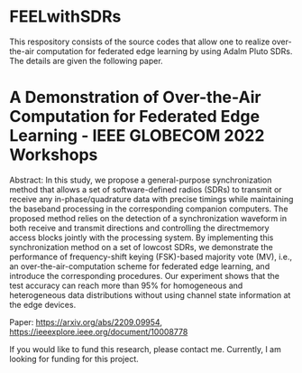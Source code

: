 # FEELwithSDRs
This respository consists of the source codes that allow one to realize over-the-air computation for federated edge learning by using Adalm Pluto SDRs. The details are given the following paper.

# A Demonstration of Over-the-Air Computation for Federated Edge Learning - IEEE GLOBECOM 2022 Workshops
Abstract:
In this study, we propose a general-purpose synchronization method that allows a set of software-defined radios (SDRs) to transmit or receive any in-phase/quadrature data with precise timings while maintaining the baseband processing in the corresponding companion computers. The proposed method relies on the detection of a synchronization waveform in both receive and transmit directions and controlling the directmemory access blocks jointly with the processing system. By implementing this synchronization method on a set of lowcost SDRs, we demonstrate the performance of frequency-shift keying (FSK)-based majority vote (MV), i.e., an over-the-air-computation scheme for federated edge learning, and introduce the corresponding procedures. Our experiment shows that the test accuracy can reach more than 95% for homogeneous and heterogeneous data distributions without using channel state information at the edge devices.

Paper: https://arxiv.org/abs/2209.09954, https://ieeexplore.ieee.org/document/10008778

If you would like to fund this research, please contact me. Currently, I am looking for funding for this project.
